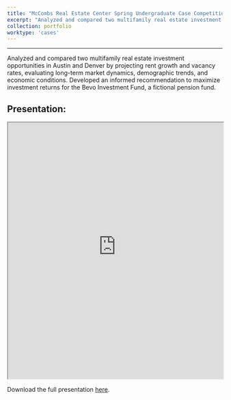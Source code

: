 ```yaml
---
title: "McCombs Real Estate Center Spring Undergraduate Case Competition (2025)"
excerpt: "Analyzed and compared two multifamily real estate investment opportunities in Austin and Denver."
collection: portfolio
worktype: 'cases'
---
```

------

Analyzed and compared two multifamily real estate investment opportunities in Austin and Denver by projecting rent growth and vacancy rates, evaluating long-term market dynamics, demographic trends, and economic conditions. Developed an informed recommendation to maximize investment returns for the Bevo Investment Fund, a fictional pension fund.

## Presentation:

<iframe
      src="https://chamberlainlondon.github.io/images/portfolio/portfolio-6/Forty_Acres_Capital.pdf"
      width="100%"
      height="600px"
></iframe>

Download the full presentation [here](https://chamberlainlondon.github.io/images/portfolio/portfolio-6/Forty_Acres_Capital.pdf).

